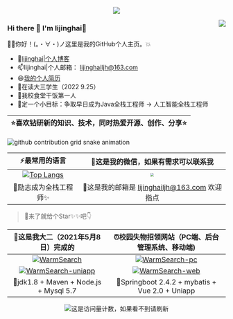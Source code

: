 <p align="center"><a href="https://lijinghailjh.github.io/"><img src="https://cdn.jsdelivr.net/gh/lijinghailjh/cdn/img/github/咸鱼哥2.jpg" /></a></p>

<a href="https://github.com/anuraghazra/github-readme-stats.git">
  <img align="right" name="lijingahai的功勋章 " src="https://github-readme-stats.vercel.app/api?username=lijinghailjh&show_icons=true&theme=gruvbox" />
</a>

### Hi there 👋 I'm lijinghai:running:

:ok_woman:你好！(。・∀・)ノ这里是我的GitHub个人主页。:boom:

- 🤔[lijinghai|个人博客](https://lijinghailjh.github.io/)
- 📫lijinghai|个人邮箱： lijinghailjh@163.com
- 😄[我的个人简历](https://lijinghailjh.github.io/me/)
- :whale2:在读大三学生（2022 9.25）
- 🌱我校食堂干饭第一人
- 🔭定一个小目标：争取早日成为Java全栈工程师 -> 人工智能全栈工程师

<!--
**Dorian1015/Dorian1015** is a ✨ _special_ ✨ repository because its `README.md` (this file) appears on your GitHub profile.

Here are some ideas to get you started:

- 🤔 I’m looking for help with better and better

- 👯 I’m looking to collaborate on ...

- 😄 Pronouns: ...

- ⚡ Fun fact: ...

- 🌱 I’m currently learning and sharing on [my blog](https://dorian1015.github.io/) 

- 📫 How to reach me: lijinghailjh@163.com

- 🔭 I’m currently working on Java Vue MySQL and so on 

- - 💬 Ask me about ...

    -->

| :star:喜欢钻研新的知识、技术，同时热爱开源、创作、分享:star: |
| ------------------------------------------------------------ |
<picture>
  <source media="(prefers-color-scheme: dark)" srcset="https://raw.githubusercontent.com/lijinghailjh/lijinghailjh/output/github-contribution-grid-snake-dark.svg">
  <source media="(prefers-color-scheme: light)" srcset="https://raw.githubusercontent.com/lijinghailjh/lijinghailjh/output/github-contribution-grid-snake.svg">
  <img alt="github contribution grid snake animation" src="https://raw.githubusercontent.com/lijinghailjh/lijinghailjh/output/github-contribution-grid-snake.svg">
</picture>
<!--

![](https://img.shields.io/badge/-Java-ab7221?style=flat-square&logo=Java&logoColor=fff)
![](https://img.shields.io/badge/-vue-0078D6?style=flat-square&logo=V&logoColor=fff)
![](https://img.shields.io/badge/-uniapp-ec7314?style=flat-square&logo=u&logoColor=fff)
![](https://img.shields.io/badge/-Linux-000000?style=flat-square&logo=Linux&logoColor=fff)
![](https://img.shields.io/badge/-Docker-09E8CEFF?style=flat-square&logo=Docker)
![](https://img.shields.io/badge/-macOS-0078D6?style=flat-square&logo=Apple)
![](https://img.shields.io/badge/-Windows-0078D6?style=flat-square&logo=Windows)
![](https://img.shields.io/badge/-Kubernetes-ab7221?style=flat-square&logo=Kubernetes&logoColor=fff)
-->

![](https://img.shields.io/badge/-Java-ab7221?style=flat-square&logo=Java&logoColor=fff)
![](https://img.shields.io/badge/-vue-0078D6?style=flat-square&logo=V&logoColor=fff)
![](https://img.shields.io/badge/-uniapp-ec7314?style=flat-square&logo=u&logoColor=fff)
![](https://img.shields.io/badge/-python-ec7314?style=flat-square&logo=python&logoColor=fff)
![](https://img.shields.io/badge/-c++-ec7314?style=flat-square&logo=c&logoColor=fff)
![](https://img.shields.io/badge/-Linux-000000?style=flat-square&logo=Linux&logoColor=fff)
![](https://img.shields.io/badge/-Docker-09E8CEFF?style=flat-square&logo=Docker)
![](https://img.shields.io/badge/-Kubernetes-ab7221?style=flat-square&logo=Kubernetes&logoColor=fff)
![](https://img.shields.io/badge/-macOS-0078D6?style=flat-square&logo=Apple)
![](https://img.shields.io/badge/-Windows-0078D6?style=flat-square&logo=Windows)
![](https://img.shields.io/badge/-Github-green?style=flat-square&logo=Github&logoColor=fff)

<!--

[![Top Langs](https://github-readme-stats.vercel.app/api/top-langs/?username=dorian1015&layout=compact)](https://github.com/anuraghazra/github-readme-stats)

-->

|                        ⚡最常用的语言                         |             🤔这是我的微信，如果有需求可以联系我              |
| :----------------------------------------------------------: | :----------------------------------------------------------: |
| [![Top Langs](https://github-readme-stats.vercel.app/api/top-langs/?username=lijinghailjh&layout=compact&theme=slateorange)](https://github.com/anuraghazra/github-readme-stats) | <img src="https://cdn.jsdelivr.net/gh/lijinghailjh/cdn/img/me/微信二维码.jpg" style="zoom: 50%;" /> |
|             :thought_balloon:励志成为全栈工程师✨             | :speech_balloon:这是我的邮箱是 lijinghailjh@163.com 欢迎指点 |

> :ocean:来了就给个Star✨✨吧👇

<!--

<br/>
<br/>

[![WarmSearch](https://github-readme-stats.vercel.app/api/pin/?username=lijinghailjh&repo=WarmSearch)](https://github.com/lijinghailjh/WarmSearch)
&nbsp;&nbsp;&nbsp;&nbsp;&nbsp;&nbsp;&nbsp;&nbsp;
[![WarmSearch-pc](https://github-readme-stats.vercel.app/api/pin/?username=lijinghailjh&repo=WarmSearch-pc)](https://github.com/lijinghailjh/WarmSearch-PC)

<br/>

[![WarmSearch-uniapp](https://github-readme-stats.vercel.app/api/pin/?username=lijinghailjh&repo=WarmSearch-uniapp)](https://github.com/lijinghailjh/WarmSearch-uniapp)
&nbsp;&nbsp;&nbsp;&nbsp;&nbsp;&nbsp;&nbsp;&nbsp;
[![WarmSearch-web](https://github-readme-stats.vercel.app/api/pin/?username=lijinghailjh&repo=WarmSearch-web)](https://github.com/lijinghailjh/WarmSearch-Web)

<br/>

-->

|  :triangular_flag_on_post:这是我大二（2021年5月8日）完成的   |  :alarm_clock:校园失物招领网站（PC端、后台管理系统、移动端)  |
| :----------------------------------------------------------: | :----------------------------------------------------------: |
| [![WarmSearch](https://github-readme-stats.vercel.app/api/pin/?username=lijinghailjh&repo=WarmSearch&theme=gruvbox)](https://github.com/lijinghailjh/WarmSearch) | [![WarmSearch-pc](https://github-readme-stats.vercel.app/api/pin/?username=lijinghailjh&repo=WarmSearch-pc&theme=tokyonight)](https://github.com/lijinghailjh/WarmSearch-PC) |
| [![WarmSearch-uniapp](https://github-readme-stats.vercel.app/api/pin/?username=lijinghailjh&repo=WarmSearch-uniapp&theme=calm)](https://github.com/lijinghailjh/WarmSearch-uniapp) | [![WarmSearch-web](https://github-readme-stats.vercel.app/api/pin/?username=lijinghailjh&repo=WarmSearch-web&theme=vue-dark)](https://github.com/lijinghailjh/WarmSearch-Web) |
|       :bicyclist:jdk1.8 + Maven + Node.js + Mysql 5.7        |    :dolphin:Springboot 2.4.2 + mybatis + Vue 2.0 + Uniapp    |



<p align="center"><image src="https://jwenjian-visitor-badge-5.glitch.me/badge?page_id=lijinghailjh.lijinghailjh.readme" alt="这是访问量计数，如果看不到请刷新" />


